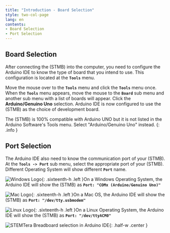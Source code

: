 ```yaml
---
title: "Introduction - Board Selection"
style: two-col-page
lang: en
contents:
- Board Selection
- Port Selection
---
```


## Board Selection

After connecting the (STMB) into the computer, you need to configure the Arduino IDE to know the type of board that you intend to use. This configuration is located at the **`Tools`** menu.

Move the mouse over to the **`Tools`** menu and click the **`Tools`** menu once. When the **`Tools`** menu appears, move the mouse to the **`Board`** sub menu and another sub menu with a list of boards will appear. Click the **Arduino/Genuino Uno** selection. Arduino IDE is now configured to use the (STMB) as the choice of development board.

The (STMB) is 100% compatible with Arduino UNO but it is not listed in the Arduino Software's Tools menu. Select "Arduino/Genuino Uno" instead.
{: .info }

## Port Selection

The Arduino IDE also need to know the communication port of your (STMB). At the **`Tools -> Port`** sub menu, select the appropriate port of your (STMB). Different Operating System will show different **`Port`** name.

![Windows Logo](img/windows_logo.svg){: .sixteenth-h .left }On a Windows Operating System, the Arduino IDE will show the (STMB) as **`Port: "COMx (Arduino/Genuino Uno)"`**

![Mac Logo](img/mac_logo.svg){: .sixteenth-h .left }On a Mac OS, the Arduino IDE will show the (STMB) as **`Port: "/dev/tty.usbmodem"`**

![Linux Logo](img/linux_logo.svg){: .sixteenth-h .left }On a Linux Operating System, the Arduino IDE will show the (STMB) as **`Port: "/dev/ttyACM0"`**

![STEMTera Breadboard selection in Arduino IDE](img/board_selection.svg){: .half-w .center }
